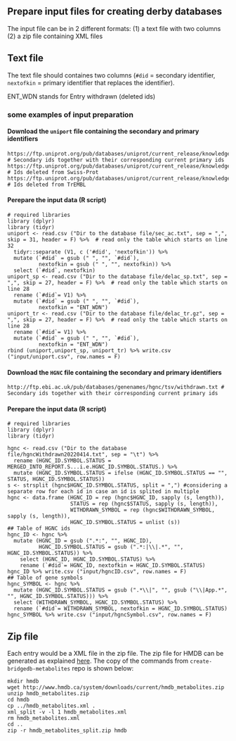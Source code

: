 Prepare input files for creating derby databases
----------
The input file can be in 2 different formats: (1) a text file with two columns (2) a zip file containing XML files

## Text file
The text file should containes two columns (`#did` = secondary identifier, `nextofkin` = primary identifier that replaces the identifier).

ENT_WDN stands for Entry withdrawn (deleted ids)  
### some examples of input preparation

#### Download the ``uniport`` file containing the secondary and primary identifiers
```script
https://ftp.uniprot.org/pub/databases/uniprot/current_release/knowledgebase/complete/docs/sec_ac.txt # Secondary ids together with their corresponding current primary ids
https://ftp.uniprot.org/pub/databases/uniprot/current_release/knowledgebase/complete/docs/delac_sp.txt # Ids deleted from Swiss-Prot
https://ftp.uniprot.org/pub/databases/uniprot/current_release/knowledgebase/complete/docs/delac_tr.txt.gz # Ids deleted from TrEMBL
```
#### Perepare the input data (R script)
```{r}
# required libraries
library (dplyr)
library (tidyr)
uniport <- read.csv ("Dir to the database file/sec_ac.txt", sep = ",", skip = 31, header = F) %>%  # read only the table which starts on line 32 
  tidyr::separate (V1, c ('#did', 'nextofkin')) %>%
  mutate (`#did` = gsub (" ", "", `#did`),
          nextofkin = gsub (" ", "", nextofkin)) %>% 
  select (`#did`, nextofkin) 
uniport_sp <- read.csv ("Dir to the database file/delac_sp.txt", sep = ",", skip = 27, header = F) %>%  # read only the table which starts on line 28 
  rename (`#did`= V1) %>%
  mutate (`#did` = gsub (" ", "", `#did`),
          nextofkin = "ENT_WDN") 
uniport_tr <- read.csv ("Dir to the database file/delac_tr.gz", sep = ",", skip = 27, header = F) %>%  # read only the table which starts on line 28 
  rename (`#did`= V1) %>%
  mutate (`#did` = gsub (" ", "", `#did`),
          nextofkin = "ENT_WDN") 
rbind (uniport,uniport_sp, uniport_tr) %>% write.csv ("input/uniport.csv", row.names = F)
```

#### Download the ``HGNC`` file containing the secondary and primary identifiers
```script
http://ftp.ebi.ac.uk/pub/databases/genenames/hgnc/tsv/withdrawn.txt # Secondary ids together with their corresponding current primary ids
```
#### Perepare the input data (R script)
```{r}
# required libraries
library (dplyr)
library (tidyr)

hgnc <- read.csv ("Dir to the database file/hgncWithdrawn20220414.txt", sep = "\t") %>%
  rename (HGNC_ID.SYMBOL.STATUS = MERGED_INTO_REPORT.S...i.e.HGNC_ID.SYMBOL.STATUS.) %>%
  mutate (HGNC_ID.SYMBOL.STATUS = ifelse (HGNC_ID.SYMBOL.STATUS == "", STATUS, HGNC_ID.SYMBOL.STATUS))
s <- strsplit (hgnc$HGNC_ID.SYMBOL.STATUS, split = ",") #considering a separate row for each id in case an id is splited in multiple
hgnc <- data.frame (HGNC_ID = rep (hgnc$HGNC_ID, sapply (s, length)),
                    STATUS = rep (hgnc$STATUS, sapply (s, length)),
                    WITHDRAWN_SYMBOL = rep (hgnc$WITHDRAWN_SYMBOL, sapply (s, length)),
                    HGNC_ID.SYMBOL.STATUS = unlist (s))
## Table of HGNC ids 
hgnc_ID <- hgnc %>% 
  mutate (HGNC_ID = gsub (".*:", "", HGNC_ID),
          HGNC_ID.SYMBOL.STATUS = gsub (".*:|\\|.*", "", HGNC_ID.SYMBOL.STATUS)) %>% 
    select (HGNC_ID, HGNC_ID.SYMBOL.STATUS) %>% 
    rename (`#did`= HGNC_ID, nextofkin = HGNC_ID.SYMBOL.STATUS) 
hgnc_ID %>% write.csv ("input/hgncID.csv", row.names = F)
## Table of gene symbols 
hgnc_SYMBOL <- hgnc %>% 
  mutate (HGNC_ID.SYMBOL.STATUS = gsub (".*\\|", "", gsub ("\\|App.*", "", HGNC_ID.SYMBOL.STATUS))) %>% 
  select (WITHDRAWN_SYMBOL, HGNC_ID.SYMBOL.STATUS) %>% 
  rename (`#did`= WITHDRAWN_SYMBOL, nextofkin = HGNC_ID.SYMBOL.STATUS) 
hgnc_SYMBOL %>% write.csv ("input/hgncSymbol.csv", row.names = F)
```

## Zip file
Each entry would be a XML file in the zip file.
The zip file for HMDB can be generated as explained [here](https://github.com/bridgedb/create-bridgedb-metabolites#:~:text=make%20sure%20the%20HMDB%20data%20file%20is%20saved%20as%20hmdb_metabolites.zip%20and%20to%20create%20a%20new%20zip%20file%20will%20each%20metabolite%20in%20separate%20XML%20file%3A). The copy of the commands from `create-bridgedb-metabolites` repo is shown below: 

```script
mkdir hmdb
wget http://www.hmdb.ca/system/downloads/current/hmdb_metabolites.zip
unzip hmdb_metabolites.zip
cd hmdb
cp ../hmdb_metabolites.xml .
xml_split -v -l 1 hmdb_metabolites.xml
rm hmdb_metabolites.xml
cd ..
zip -r hmdb_metabolites_split.zip hmdb
```
 

